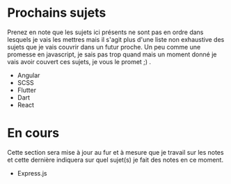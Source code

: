 # Prochains sujets

Prenez en note que les sujets ici présents ne sont pas en ordre dans lesquels je vais les mettres mais il s'agit plus d'une liste non exhaustive des sujets que je vais couvrir dans un futur proche. Un peu comme une promesse en javascript, je sais pas trop quand mais un moment donné je vais avoir couvert ces sujets, je vous le promet ;) .
- Angular
- SCSS
- Flutter
- Dart
- React
  
# En cours

Cette section sera mise à jour au fur et à mesure que je travail sur les notes et cette dernière indiquera sur quel sujet(s) je fait des notes en ce moment.
- Express.js